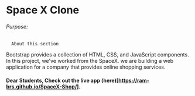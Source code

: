 # Space X Clone 

###### Purpose:
      About this section 

 Bootstrap provides a collection of HTML, CSS, and JavaScript components. In this project, we've worked from the SpaceX.
we are building a web application for a company that provides online shopping services.  

#### Dear Students, Check out the live app (here)[https://ram-brs.github.io/SpaceX-Shop/].
